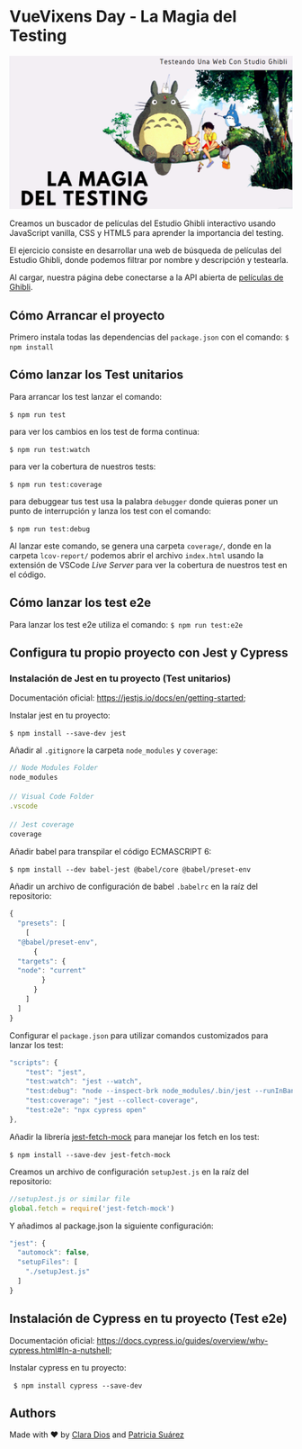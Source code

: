 # VueVixens Day - La Magia del Testing

![La Magia del Testing](./images/testing-screenshot.png)

Creamos un buscador de películas del Estudio Ghibli interactivo usando JavaScript vanilla, CSS y HTML5 para aprender la importancia del testing.

El ejercicio consiste en desarrollar una web de búsqueda de películas del Estudio Ghibli, donde podemos filtrar por nombre y descripción y testearla. 

Al cargar, nuestra página debe conectarse a la API abierta de [películas de Ghibli](https://ghibliapi.herokuapp.com/). 

## Cómo Arrancar el proyecto

Primero instala todas las dependencias del `package.json` con el comando:
`$ npm install`

## Cómo lanzar los Test unitarios

Para arrancar los test lanzar el comando:

`$ npm run test`

para ver los cambios en los test de forma continua:

`$ npm run test:watch` 

para ver la cobertura de nuestros tests:

`$ npm run test:coverage`

para debuggear tus test usa la palabra `debugger` donde quieras poner un punto de interrupción y lanza los test con el comando:

`$ npm run test:debug`

Al lanzar este comando, se genera una carpeta `coverage/`, donde en la carpeta `lcov-report/` podemos abrir el archivo `index.html` usando la extensión de VSCode *Live Server* para ver la cobertura de nuestros test en el código.

## Cómo lanzar los test e2e

Para lanzar los test e2e utiliza el comando:
`$ npm run test:e2e`


## Configura tu propio proyecto con Jest y Cypress

### Instalación de Jest en tu proyecto (Test unitarios)

Documentación oficial: https://jestjs.io/docs/en/getting-started;

Instalar jest en tu proyecto:

`$ npm install --save-dev jest`

Añadir al `.gitignore` la carpeta `node_modules` y `coverage`:

```js
// Node Modules Folder
node_modules

// Visual Code Folder
.vscode

// Jest coverage
coverage
```

Añadir babel para transpilar el código ECMASCRIPT 6:

`$ npm install --dev babel-jest @babel/core @babel/preset-env`

Añadir un archivo de configuración de babel `.babelrc` en la raíz del repositorio:

```js
{
  "presets": [
    [
  "@babel/preset-env",
      {
  "targets": {
  "node": "current"
        }
      }
    ]
  ]
}
```

Configurar el `package.json` para utilizar comandos customizados para lanzar los test:

```js
"scripts": {
    "test": "jest",
    "test:watch": "jest --watch",
    "test:debug": "node --inspect-brk node_modules/.bin/jest --runInBand",
    "test:coverage": "jest --collect-coverage",
    "test:e2e": "npx cypress open"
},
```

Añadir la librería [jest-fetch-mock](https://www.npmjs.com/package/jest-fetch-mock#simple-mock-and-assert)
para manejar los fetch en los test:

`$ npm install --save-dev jest-fetch-mock`

Creamos un archivo de configuración `setupJest.js` en la raíz del repositorio:

```js
//setupJest.js or similar file
global.fetch = require('jest-fetch-mock')
```

Y añadimos al package.json la siguiente configuración:
```js
"jest": {
  "automock": false,
  "setupFiles": [
    "./setupJest.js"
  ]
}
```

## Instalación de Cypress en tu proyecto (Test e2e)

Documentación oficial: https://docs.cypress.io/guides/overview/why-cypress.html#In-a-nutshell;

Instalar cypress en tu proyecto:

` $ npm install cypress --save-dev`

## Authors

Made with :heart: by [Clara Dios](https://github.com/claradios) and [Patricia Suárez](https://github.com/patriciaSR)
